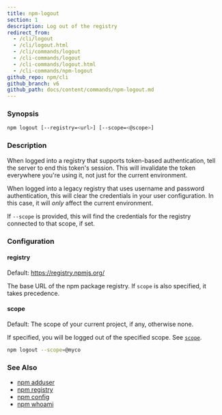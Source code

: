 ```yaml
---
title: npm-logout
section: 1
description: Log out of the registry
redirect_from:
  - /cli/logout
  - /cli/logout.html
  - /cli/commands/logout
  - /cli-commands/logout
  - /cli-commands/logout.html
  - /cli-commands/npm-logout
github_repo: npm/cli
github_branch: v6
github_path: docs/content/commands/npm-logout.md
---
```


### Synopsis

```bash
npm logout [--registry=<url>] [--scope=<@scope>]
```

### Description

When logged into a registry that supports token-based authentication, tell the
server to end this token's session. This will invalidate the token everywhere
you're using it, not just for the current environment.

When logged into a legacy registry that uses username and password authentication, this will
clear the credentials in your user configuration. In this case, it will _only_ affect
the current environment.

If `--scope` is provided, this will find the credentials for the registry
connected to that scope, if set.

### Configuration

#### registry

Default: https://registry.npmjs.org/

The base URL of the npm package registry. If `scope` is also specified,
it takes precedence.

#### scope

Default: The scope of your current project, if any, otherwise none.

If specified, you will be logged out of the specified scope. See [`scope`](/cli/v6/using-npm/scope).

```bash
npm logout --scope=@myco
```

### See Also

* [npm adduser](/cli/v6/commands/npm-adduser)
* [npm registry](/cli/v6/using-npm/registry)
* [npm config](/cli/v6/commands/npm-config)
* [npm whoami](/cli/v6/commands/npm-whoami)
